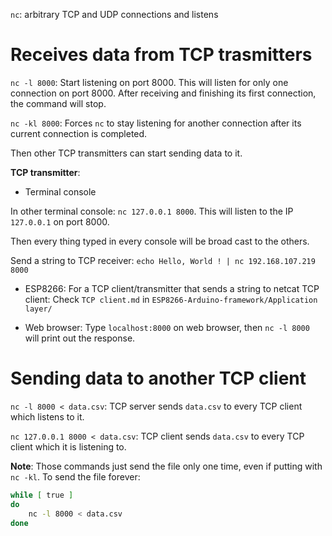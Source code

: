 ``nc``: arbitrary TCP and UDP connections and listens

# Receives data from TCP trasmitters

``nc -l 8000``: Start listening on port 8000. This will listen for only one connection on port 8000. After receiving and finishing its first connection, the command will stop.

``nc -kl 8000``: Forces ``nc`` to stay listening for another connection after its current connection is completed.

Then other TCP transmitters can start sending data to it.

**TCP transmitter**:

* Terminal console

In other terminal console: ``nc 127.0.0.1 8000``. This will listen to the IP ``127.0.0.1`` on port 8000. 

Then every thing typed in every console will be broad cast to the others.

Send a string to TCP receiver: ``echo Hello, World ! | nc 192.168.107.219 8000`` 

* ESP8266: For a TCP client/transmitter that sends a string to netcat TCP client: Check ``TCP client.md`` in ``ESP8266-Arduino-framework/Application layer/``

* Web browser: Type ``localhost:8000`` on web browser, then ``nc -l 8000`` will print out the response.

# Sending data to another TCP client

``nc -l 8000 < data.csv``: TCP server sends ``data.csv`` to every TCP client which listens to it.

``nc 127.0.0.1 8000 < data.csv``: TCP client sends ``data.csv`` to every TCP client which it is listening to.

**Note**: Those commands just send the file only one time, even if putting with ``nc -kl``. To send the file forever:

```sh
while [ true ]
do
    nc -l 8000 < data.csv
done 
```
